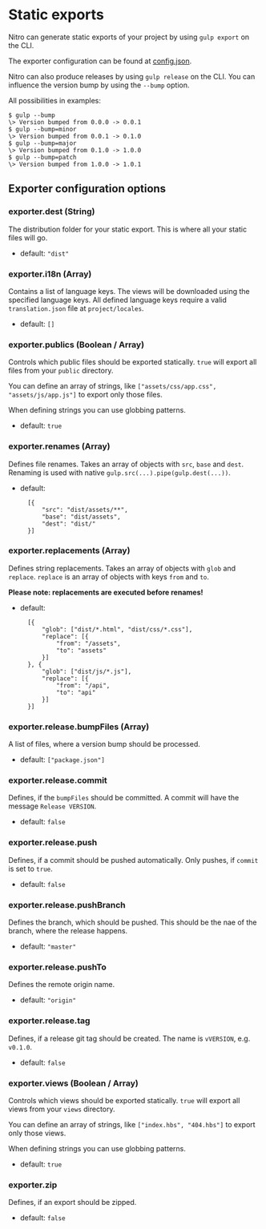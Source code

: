 # Static exports

Nitro can generate static exports of your project by using `gulp export` on the CLI.

The exporter configuration can be found at [config.json](../../config.json).

Nitro can also produce releases by using `gulp release` on the CLI.
You can influence the version bump by using the `--bump` option.

All possibilities in examples:

    $ gulp --bump
    \> Version bumped from 0.0.0 -> 0.0.1
    $ gulp --bump=minor
    \> Version bumped from 0.0.1 -> 0.1.0
    $ gulp --bump=major
    \> Version bumped from 0.1.0 -> 1.0.0
    $ gulp --bump=patch
    \> Version bumped from 1.0.0 -> 1.0.1

## Exporter configuration options

### exporter.dest (String)

The distribution folder for your static export. This is where all your static files will go.

- default: `"dist"`

### exporter.i18n (Array)

Contains a list of language keys. The views will be downloaded using the specified language keys.
All defined language keys require a valid `translation.json` file at `project/locales`.

- default: `[]`

### exporter.publics (Boolean / Array)

Controls which public files should be exported statically. `true` will export all files from your `public` directory.

You can define an array of strings, like `["assets/css/app.css", "assets/js/app.js"]` to export only those files.

When defining strings you can use globbing patterns.

- default: `true`

### exporter.renames (Array)

Defines file renames. Takes an array of objects with `src`, `base` and `dest`.
Renaming is used with native `gulp.src(...).pipe(gulp.dest(...))`.

- default:

        [{
            "src": "dist/assets/**",
            "base": "dist/assets",
            "dest": "dist/"
        }]


### exporter.replacements (Array)

Defines string replacements. Takes an array of objects with `glob` and `replace`.
`replace` is an array of objects with keys `from` and `to`.

**Please note: replacements are executed before renames!**

- default:

        [{
            "glob": ["dist/*.html", "dist/css/*.css"],
            "replace": [{
                "from": "/assets",
                "to": "assets"
            }]
        }, {
            "glob": ["dist/js/*.js"],
            "replace": [{
                "from": "/api",
                "to": "api"
            }]
        }]


### exporter.release.bumpFiles (Array)

A list of files, where a version bump should be processed.

- default: `["package.json"]`

### exporter.release.commit

Defines, if the `bumpFiles` should be committed. A commit will have the message `Release VERSION`.

- default: `false`

### exporter.release.push

Defines, if a commit should be pushed automatically. Only pushes, if `commit` is set to `true`.

- default: `false`

### exporter.release.pushBranch

Defines the branch, which should be pushed. This should be the nae of the branch, where the release happens.

- default: `"master"`

### exporter.release.pushTo

Defines the remote origin name.

- default: `"origin"`

### exporter.release.tag

Defines, if a release git tag should be created. The name is `vVERSION`, e.g. `v0.1.0`.

- default: `false`

### exporter.views (Boolean / Array)

Controls which views should be exported statically. `true` will export all views from your `views` directory.

You can define an array of strings, like `["index.hbs", "404.hbs"]` to export only those views.

When defining strings you can use globbing patterns.

- default: `true`

### exporter.zip

Defines, if an export should be zipped.

- default: `false`
